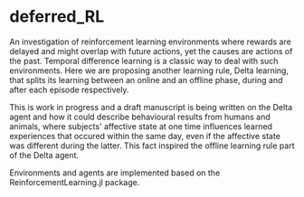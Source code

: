 # deferred_RL

An investigation of reinforcement learning environments where rewards are delayed and might overlap with future actions, yet the causes are actions of the past. Temporal difference learning is a classic way to deal with such environments. Here we are proposing another learning rule, Delta learning, that splits its learning between an online and an offline phase, during and after each episode respectively. 

This is work in progress and a draft manuscript is being written on the Delta agent and how it could describe behavioural results from humans and animals, where subjects' affective state at one time influences learned experiences that occured within the same day, even if the affective state was different during the latter. This fact inspired the offline learning rule part of the Delta agent.

Environments and agents are implemented based on the ReinforcementLearning.jl package.
